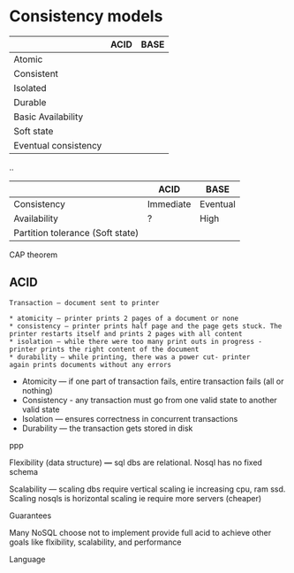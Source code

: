 # Consistency models

|  | ACID | BASE |
| --- | --- | --- |
| Atomic |  |  |
| Consistent |  |  |
| Isolated |  |  |
| Durable |  |  |
| Basic Availability |  |  |
| Soft state |  |  |
| Eventual consistency |  |  |

..

|  | ACID | BASE |
| --- | --- | --- |
| Consistency | Immediate | Eventual |
| Availability | ? | High |
| Partition tolerance (Soft state) |  |  |

CAP theorem 

## **ACID**

```admonish example title="Analogy"
Transaction — document sent to printer 

* atomicity — printer prints 2 pages of a document or none 
* consistency — printer prints half page and the page gets stuck. The printer restarts itself and prints 2 pages with all content
* isolation — while there were too many print outs in progress - printer prints the right content of the document
* durability — while printing, there was a power cut- printer
again prints documents without any errors
```

- Atomicity — if one part of transaction fails, entire transaction fails (all or nothing)
- Consistency - any transaction must go from one valid state to another valid state
- Isolation — ensures correctness in concurrent transactions
- Durability — the transaction gets stored in disk

ppp

Flexibility (data structure) **—** sql dbs are relational. Nosql has no fixed schema

Scalability — scaling dbs require vertical scaling ie increasing cpu, ram ssd. Scaling nosqls is horizontal scaling ie require more servers (cheaper) 

Guarantees

Many NoSQL choose not to implement provide full acid to achieve other goals like flxibility, scalability, and performance

Language
